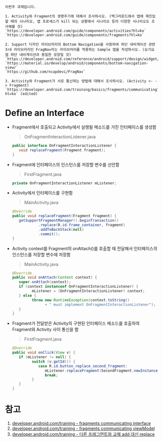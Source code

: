 ```
이번주 과제입니다.

1. Activity와 Fragment의 생명주기에 대해서 조사하시오. (백그라운드에서 앱에 재진입할 때의 시나리오, 앱 프로세스가 kill 되는 상황에서 시나리오 등의 다양한 시나리오도 조사해볼 것)
`https://developer.android.com/guide/components/activities?hl=ko`
`https://developer.android.com/guide/components/fragments?hl=ko`

2. Support 디자인 라이브러리의 Bottom Navigation을 사용하여 하단 네비게이션 관련 3rd 라이브러리인 FragNav라는 라이브러리를 적용하는 Sample 앱을 작성하시오. (요기요 앱 하단 내비게이션과 동일한 모양일 것)
`https://developer.android.com/reference/android/support/design/widget/BottomNavigationView`
`https://material.io/develop/android/components/bottom-navigation-view/`
`https://github.com/ncapdevi/FragNav`

3. Activity와 Fragment가 서로 통신하는 방법에 대해서 조사하시오. (Activity <- -> Fragment)
`https://developer.android.com/training/basics/fragments/communicating?hl=ko` (edited) 
```
# Define an Interface
* Fragment에서 호출되고 Activity에서 실행될 메소드를 가진 인터페이스를 생성함
   > OnFragmentInteractionListener.java
   ```java
   public interface OnFragmentInteractionListener {
      void replaceFragment(Fragment fragment);
   }
   ```
* Fragment에 인터페이스의 인스턴스를 저장할 변수를 선언함
   > FirstFragment.java
   ```java
   private OnFragmentInteractionListener mListener;
   ```
* Activity에서 인터페이스를 구현함
   > MainActivity.java
   ```java
   @Override
   public void replaceFragment(Fragment fragment) {
      getSupportFragmentManager().beginTransaction()
               .replace(R.id.frame_container, fragment)
               .addToBackStack(null)
               .commit();
   }
   ```
* Activity context를 Fragment의 onAttach()를 호출할 때 전달해서 인터페이스의 인스턴스를 저장할 변수에 저장함
   > MainActivity.java
   ```java
   @Override
   public void onAttach(Context context) {
      super.onAttach(context);
      if (context instanceof OnFragmentInteractionListener) {
            mListener = (OnFragmentInteractionListener) context;
      } else {
            throw new RuntimeException(context.toString()
                  + " must implement OnFragmentInteractionListener");
      }
   }
   ```
* Fragment가 전달받은 Activity의 구현된 인터페이스 메소드를 호출하여 Fragment와 Activity 사이 통신을 함
   > FirstFragment.java
   ```java
   @Override
   public void onClick(View v) {
      if (mListener != null) {
            switch (v.getId()) {
               case R.id.button_replace_second_fragment:
                  mListener.replaceFragment(SecondFragment.newInstance(0));
                  break;
            }
      }
   }
   ```
# 참고
1. [developer.android.com/training - fragments communicating interface](https://developer.android.com/training/basics/fragments/communicating?hl=ko)
2. [developer.android.com/training - fragments communicating viewModel](https://developer.android.com/topic/libraries/architecture/viewmodel.html?hl=ko)
3. [developer.android.com/training - 다른 프래그먼트와 교체 add 대신 replace](https://developer.android.com/training/basics/fragments/fragment-ui?hl=ko)